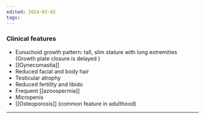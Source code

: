 ```yaml
---
edited: 2024-03-02
tags:
---
```

### Clinical features
- Eunuchoid growth pattern: tall, slim stature with long extremities (Growth plate closure is delayed )
- [[Gynecomastia]] 
- Reduced facial and body hair
- Testicular atrophy
- Reduced fertility and libido
- Frequent [[azoospermia]]
- Micropenis 
- [[Osteoporosis]] (common feature in adulthood) 

---
